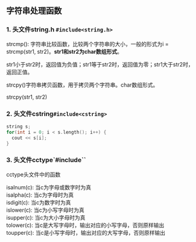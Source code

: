 ## 字符串处理函数

### 1. 头文件string.h `#include<string.h>`

strcmp(): 字符串比较函数，比较两个字符串的大小，一般的形式为i = strcmp(str1, str2)。**str1和str2为char数组形式**。

str1小于str2时，返回值为负值；str1等于str2时，返回值为零；str1大于str2时，返回正值。

strcpy()字符串拷贝函数，用于拷贝两个字符串。char数组形式。

strcpy(str1, str2)

### 2. 头文件cstring`#include<cstring>`

```c++
string s;
for(int i = 0; i < s.length(); i++) {
  cout << s[i];
}
```

### 3. 头文件cctype`#include<cctype>``

cctype头文件中的函数

isalnum(c): 当c为字母或数字时为真  
isalpha(c): 当c为字母时为真  
isdigit(c): 当c为数字时为真  
islower(c): 当c为小写字母时为真  
isupper(c): 当c为大小字母时为真  
tolower(c): 当c是大写字母时，输出对应的小写字母，否则原样输出  
toupper(c): 当c是小写字母时，输出对应的大写字母，否则原样输出  
